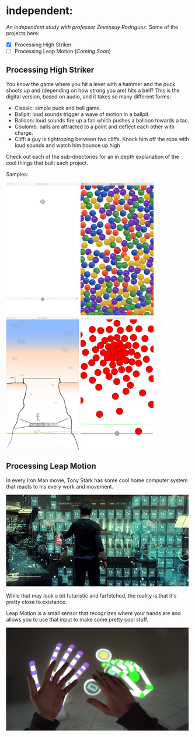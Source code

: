 # independent:

_An independent study with professor Zevensuy Rodriguez_. Some of the projects
here:

- [x] Processing High Striker
- [ ] Processing Leap Motion (_Coming Soon_)

## Processing High Striker

You know the game where you hit a lever with a hammer and the puck shoots up
and (depending on how strong you are) hits a bell? This is the digital
version, based on audio, and it takes so many different forms:

- Classic: simple puck and bell game.
- Ballpit: loud sounds trigger a wave of motion in a ballpit.
- Balloon: loud sounds fire up a fan which pushes a balloon towards a tac.
- Coulomb: balls are attracted to a point and deflect each other with charge.
- Cliff: a guy is tightroping between two cliffs. Knock him off the rope with loud sounds and watch him bounce up high

Check out each of the sub-directories for an in depth explanation of the cool
things that built each project.

Samples:

<img src="assets/balloon_striker.jpeg" width="200"> <img src="assets/ballpit_striker.jpeg" width="200"> <img src="assets/cliff_striker.jpeg" width="200"> <img src="assets/coulomb_striker.jpeg" width="200">

## Processing Leap Motion

In every Iron Man movie, Tony Stark has some cool home computer system that
reacts to his every work and movement.

<img src="assets/iron_man_2_holographics.jpg" width=500>

While that may look a bit futuristic
and farfetched, the reality is that it's pretty close to existance.

Leap Motion is a small sensor that recognizes where your hands are and allows
you to use that input to make some pretty cool stuff.

<img src="assets/leap_motion_engadget.png" width="500">

